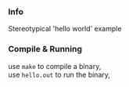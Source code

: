 ### Info  
Stereotypical 'hello world' example  

### Compile & Running  
use `make` to compile a binary,  
use `hello.out` to run the binary,  

